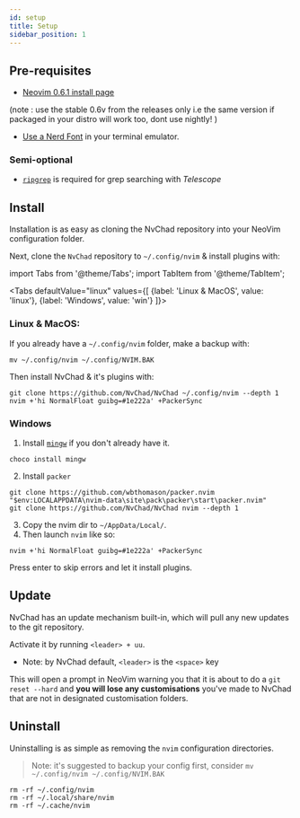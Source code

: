 ```yaml
---
id: setup
title: Setup
sidebar_position: 1
---
```


## Pre-requisites

- [Neovim 0.6.1 install page](https://github.com/neovim/neovim/releases/tag/v0.6.1)

(note : use the stable 0.6v from the releases only i.e the same version if packaged in your distro will work too, dont use nightly! )

- [Use a Nerd Font](https://www.nerdfonts.com/) in your terminal emulator.

### Semi-optional 

- [`ripgrep`](https://github.com/BurntSushi/ripgrep) is required for grep searching with _Telescope_

## Install

Installation is as easy as cloning the NvChad repository into your NeoVim configuration folder.

Next, clone the `NvChad` repository to `~/.config/nvim` & install plugins with:

import Tabs from '@theme/Tabs';
import TabItem from '@theme/TabItem';

<Tabs
defaultValue="linux" values={[ {label: 'Linux & MacOS', value: 'linux'}, {label: 'Windows', value: 'win'} ]}>
<TabItem value="linux">

### Linux & MacOS:

If you already have a `~/.config/nvim` folder, make a backup with:

```shell
mv ~/.config/nvim ~/.config/NVIM.BAK
```

Then install NvChad & it's plugins with:

```shell
git clone https://github.com/NvChad/NvChad ~/.config/nvim --depth 1
nvim +'hi NormalFloat guibg=#1e222a' +PackerSync
```

</TabItem>
<TabItem value="win">

### Windows

1. Install [`mingw`](http://mingw-w64.org/doku.php) if you don't already have it.

```shell
choco install mingw
```

2. Install `packer`

```shell
git clone https://github.com/wbthomason/packer.nvim "$env:LOCALAPPDATA\nvim-data\site\pack\packer\start\packer.nvim"
git clone https://github.com/NvChad/NvChad nvim --depth 1
```

3. Copy the nvim dir to `~/AppData/Local/`.
4. Then launch `nvim` like so:

```shell
nvim +'hi NormalFloat guibg=#1e222a' +PackerSync
```

Press enter to skip errors and let it install plugins.
</TabItem>
</Tabs>

## Update

NvChad has an update mechanism built-in, which will pull any new updates to the git repository.

Activate it by running `<leader> + uu`.

- Note: by NvChad default, `<leader>` is the `<space>` key

This will open a prompt in NeoVim warning you that it is about to do a `git reset --hard` and **you will lose any customisations** you've made to NvChad that are not in designated customisation folders.

## Uninstall

Uninstalling is as simple as removing the `nvim` configuration directories.

> Note: it's suggested to backup your config first, consider `mv ~/.config/nvim ~/.config/NVIM.BAK`

```shell
rm -rf ~/.config/nvim
rm -rf ~/.local/share/nvim
rm -rf ~/.cache/nvim
```
